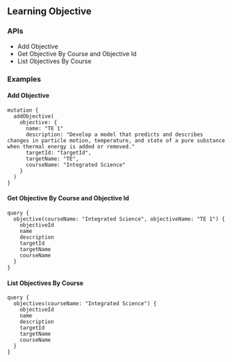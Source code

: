 ## Learning Objective

### APIs

-  Add Objective
-  Get Objective By Course and Objective Id
-  List Objectives By Course

### Examples

#### Add Objective

```
mutation {
  addObjective(
    objective: {
      name: "TE 1"
      description: "Develop a model that predicts and describes changes in particle motion, temperature, and state of a pure substance when thermal energy is added or removed."
      targetId: "targetId",
      targetName: "TE",
      courseName: "Integrated Science"
    }
  )
}
```

#### Get Objective By Course and Objective Id

```
query {
  objective(courseName: "Integrated Science", objectiveName: "TE 1") {
    objectiveId
    name
    description
    targetId
    targetName
    courseName
  }
}
```

#### List Objectives By Course

```
query {
  objectives(courseName: "Integrated Science") {
    objectiveId
    name
    description
    targetId
    targetName
    courseName
  }
}
```
